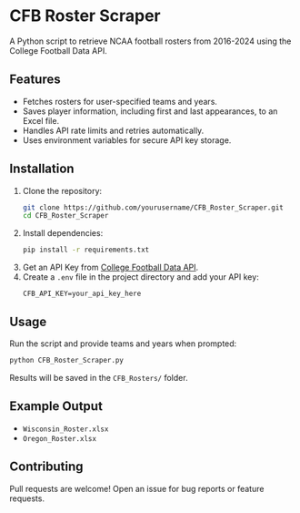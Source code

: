 # CFB Roster Scraper

A Python script to retrieve NCAA football rosters from 2016-2024 using the College Football Data API.

## Features
- Fetches rosters for user-specified teams and years.
- Saves player information, including first and last appearances, to an Excel file.
- Handles API rate limits and retries automatically.
- Uses environment variables for secure API key storage.

## Installation

1. Clone the repository:
   ```bash
   git clone https://github.com/yourusername/CFB_Roster_Scraper.git
   cd CFB_Roster_Scraper
   ```
2. Install dependencies:
   ```bash
   pip install -r requirements.txt
   ```
3. Get an API Key from [College Football Data API](https://collegefootballdata.com/).
4. Create a `.env` file in the project directory and add your API key:
   ```
   CFB_API_KEY=your_api_key_here
   ```

## Usage

Run the script and provide teams and years when prompted:
```bash
python CFB_Roster_Scraper.py
```

Results will be saved in the `CFB_Rosters/` folder.

## Example Output
- `Wisconsin_Roster.xlsx`
- `Oregon_Roster.xlsx`

## Contributing

Pull requests are welcome! Open an issue for bug reports or feature requests.
